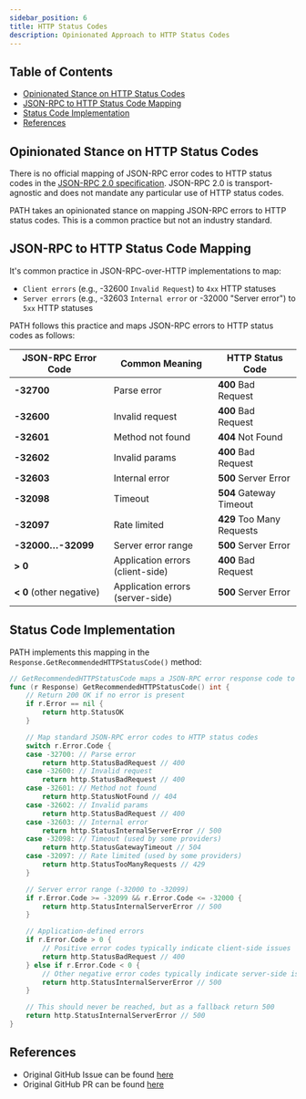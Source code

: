 ```yaml
---
sidebar_position: 6
title: HTTP Status Codes
description: Opinionated Approach to HTTP Status Codes
---
```


## Table of Contents <!-- omit in toc -->

- [Opinionated Stance on HTTP Status Codes](#opinionated-stance-on-http-status-codes)
- [JSON-RPC to HTTP Status Code Mapping](#json-rpc-to-http-status-code-mapping)
- [Status Code Implementation](#status-code-implementation)
- [References](#references)

## Opinionated Stance on HTTP Status Codes

There is no official mapping of JSON-RPC error codes to HTTP status codes in the [JSON-RPC 2.0 specification](https://www.jsonrpc.org/specification). JSON-RPC 2.0 is transport-agnostic and does not mandate any particular use of HTTP status codes.

PATH takes an opinionated stance on mapping JSON-RPC errors to HTTP status codes. This is a common practice but not an industry standard.

## JSON-RPC to HTTP Status Code Mapping

It's common practice in JSON-RPC-over-HTTP implementations to map:

- `Client errors` (e.g., -32600 `Invalid Request`) to `4xx` HTTP statuses
- `Server errors` (e.g., -32603 `Internal error` or -32000 "Server error") to `5xx` HTTP statuses

PATH follows this practice and maps JSON-RPC errors to HTTP status codes as follows:

| JSON-RPC Error Code      | Common Meaning                   | HTTP Status Code          |
| ------------------------ | -------------------------------- | ------------------------- |
| **-32700**               | Parse error                      | **400** Bad Request       |
| **-32600**               | Invalid request                  | **400** Bad Request       |
| **-32601**               | Method not found                 | **404** Not Found         |
| **-32602**               | Invalid params                   | **400** Bad Request       |
| **-32603**               | Internal error                   | **500** Server Error      |
| **-32098**               | Timeout                          | **504** Gateway Timeout   |
| **-32097**               | Rate limited                     | **429** Too Many Requests |
| **-32000…-32099**        | Server error range               | **500** Server Error      |
| **> 0**                  | Application errors (client-side) | **400** Bad Request       |
| **< 0** (other negative) | Application errors (server-side) | **500** Server Error      |

## Status Code Implementation

PATH implements this mapping in the `Response.GetRecommendedHTTPStatusCode()` method:

```go
// GetRecommendedHTTPStatusCode maps a JSON-RPC error response code to an HTTP status code.
func (r Response) GetRecommendedHTTPStatusCode() int {
    // Return 200 OK if no error is present
    if r.Error == nil {
        return http.StatusOK
    }

    // Map standard JSON-RPC error codes to HTTP status codes
    switch r.Error.Code {
    case -32700: // Parse error
        return http.StatusBadRequest // 400
    case -32600: // Invalid request
        return http.StatusBadRequest // 400
    case -32601: // Method not found
        return http.StatusNotFound // 404
    case -32602: // Invalid params
        return http.StatusBadRequest // 400
    case -32603: // Internal error
        return http.StatusInternalServerError // 500
    case -32098: // Timeout (used by some providers)
        return http.StatusGatewayTimeout // 504
    case -32097: // Rate limited (used by some providers)
        return http.StatusTooManyRequests // 429
    }

    // Server error range (-32000 to -32099)
    if r.Error.Code >= -32099 && r.Error.Code <= -32000 {
        return http.StatusInternalServerError // 500
    }

    // Application-defined errors
    if r.Error.Code > 0 {
        // Positive error codes typically indicate client-side issues
        return http.StatusBadRequest // 400
    } else if r.Error.Code < 0 {
        // Other negative error codes typically indicate server-side issues
        return http.StatusInternalServerError // 500
    }

    // This should never be reached, but as a fallback return 500
    return http.StatusInternalServerError // 500
}
```

## References

- Original GitHub Issue can be found [here](https://github.com/buildwithgrove/path/issues/179)
- Original GitHub PR can be found [here](https://github.com/buildwithgrove/path/pull/186/files)

